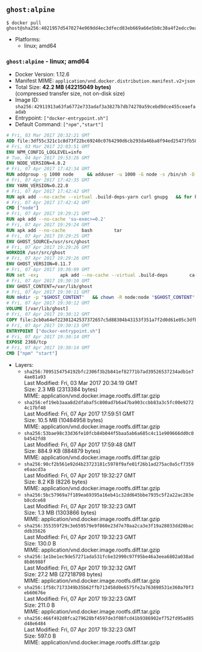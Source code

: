 ## `ghost:alpine`

```console
$ docker pull ghost@sha256:4021957d5470274e969dd4ec3dfecd83eb669a66e5b0c38a4f2edcc9ea3666f9
```

-	Platforms:
	-	linux; amd64

### `ghost:alpine` - linux; amd64

-	Docker Version: 1.12.6
-	Manifest MIME: `application/vnd.docker.distribution.manifest.v2+json`
-	Total Size: **42.2 MB (42215049 bytes)**  
	(compressed transfer size, not on-disk size)
-	Image ID: `sha256:42911913a63fa6772e733adaf3a3827b7db74270a59cebd9dce455ceaefaadab`
-	Entrypoint: `["docker-entrypoint.sh"]`
-	Default Command: `["npm","start"]`

```dockerfile
# Fri, 03 Mar 2017 20:32:21 GMT
ADD file:3df55c321c1c8d73f22bc69240c0764290d6cb293da46ba8f94ed25473fb5853 in / 
# Fri, 03 Mar 2017 22:03:51 GMT
ENV NPM_CONFIG_LOGLEVEL=info
# Tue, 04 Apr 2017 19:53:26 GMT
ENV NODE_VERSION=4.8.2
# Fri, 07 Apr 2017 17:42:34 GMT
RUN addgroup -g 1000 node     && adduser -u 1000 -G node -s /bin/sh -D node     && apk add --no-cache         libstdc++     && apk add --no-cache --virtual .build-deps         binutils-gold         curl         g++         gcc         gnupg         libgcc         linux-headers         make         python   && for key in     9554F04D7259F04124DE6B476D5A82AC7E37093B     94AE36675C464D64BAFA68DD7434390BDBE9B9C5     FD3A5288F042B6850C66B31F09FE44734EB7990E     71DCFD284A79C3B38668286BC97EC7A07EDE3FC1     DD8F2338BAE7501E3DD5AC78C273792F7D83545D     B9AE9905FFD7803F25714661B63B535A4C206CA9     C4F0DFFF4E8C1A8236409D08E73BC641CC11F4C8     56730D5401028683275BD23C23EFEFE93C4CFFFE   ; do     gpg --keyserver ha.pool.sks-keyservers.net --recv-keys "$key" ||     gpg --keyserver pgp.mit.edu --recv-keys "$key" ||     gpg --keyserver keyserver.pgp.com --recv-keys "$key" ;   done     && curl -SLO "https://nodejs.org/dist/v$NODE_VERSION/node-v$NODE_VERSION.tar.xz"     && curl -SLO "https://nodejs.org/dist/v$NODE_VERSION/SHASUMS256.txt.asc"     && gpg --batch --decrypt --output SHASUMS256.txt SHASUMS256.txt.asc     && grep " node-v$NODE_VERSION.tar.xz\$" SHASUMS256.txt | sha256sum -c -     && tar -xf "node-v$NODE_VERSION.tar.xz"     && cd "node-v$NODE_VERSION"     && ./configure     && make -j$(getconf _NPROCESSORS_ONLN)     && make install     && apk del .build-deps     && cd ..     && rm -Rf "node-v$NODE_VERSION"     && rm "node-v$NODE_VERSION.tar.xz" SHASUMS256.txt.asc SHASUMS256.txt
# Fri, 07 Apr 2017 17:42:35 GMT
ENV YARN_VERSION=0.22.0
# Fri, 07 Apr 2017 17:42:42 GMT
RUN apk add --no-cache --virtual .build-deps-yarn curl gnupg   && for key in     6A010C5166006599AA17F08146C2130DFD2497F5   ; do     gpg --keyserver ha.pool.sks-keyservers.net --recv-keys "$key" ||     gpg --keyserver pgp.mit.edu --recv-keys "$key" ||     gpg --keyserver keyserver.pgp.com --recv-keys "$key" ;   done   && curl -fSL -o yarn.js "https://yarnpkg.com/downloads/$YARN_VERSION/yarn-legacy-$YARN_VERSION.js"   && curl -fSL -o yarn.js.asc "https://yarnpkg.com/downloads/$YARN_VERSION/yarn-legacy-$YARN_VERSION.js.asc"   && gpg --batch --verify yarn.js.asc yarn.js   && rm yarn.js.asc   && mv yarn.js /usr/local/bin/yarn   && chmod +x /usr/local/bin/yarn   && apk del .build-deps-yarn
# Fri, 07 Apr 2017 17:42:42 GMT
CMD ["node"]
# Fri, 07 Apr 2017 19:29:21 GMT
RUN apk add --no-cache 'su-exec>=0.2'
# Fri, 07 Apr 2017 19:29:24 GMT
RUN apk add --no-cache 		bash 		tar
# Fri, 07 Apr 2017 19:29:25 GMT
ENV GHOST_SOURCE=/usr/src/ghost
# Fri, 07 Apr 2017 19:29:26 GMT
WORKDIR /usr/src/ghost
# Fri, 07 Apr 2017 19:29:26 GMT
ENV GHOST_VERSION=0.11.7
# Fri, 07 Apr 2017 19:30:09 GMT
RUN set -ex; 		apk add --no-cache --virtual .build-deps 		ca-certificates 		gcc 		make 		openssl 		python 		unzip 	; 		wget -O ghost.zip "https://github.com/TryGhost/Ghost/releases/download/${GHOST_VERSION}/Ghost-${GHOST_VERSION}.zip"; 	unzip ghost.zip; 		npm install --production; 		apk del .build-deps; 		rm ghost.zip; 	npm cache clean; 	rm -rf /tmp/npm*
# Fri, 07 Apr 2017 19:30:10 GMT
ENV GHOST_CONTENT=/var/lib/ghost
# Fri, 07 Apr 2017 19:30:11 GMT
RUN mkdir -p "$GHOST_CONTENT" 	&& chown -R node:node "$GHOST_CONTENT" 	&& ln -s "$GHOST_CONTENT/config.js" "$GHOST_SOURCE/config.js"
# Fri, 07 Apr 2017 19:30:12 GMT
VOLUME [/var/lib/ghost]
# Fri, 07 Apr 2017 19:30:12 GMT
COPY file:2cb0a64ef22301242537372657c5d88304b43153f351a7f2d0d61e05c3dfb29a in /usr/local/bin/ 
# Fri, 07 Apr 2017 19:30:13 GMT
ENTRYPOINT ["docker-entrypoint.sh"]
# Fri, 07 Apr 2017 19:30:14 GMT
EXPOSE 2368/tcp
# Fri, 07 Apr 2017 19:30:14 GMT
CMD ["npm" "start"]
```

-	Layers:
	-	`sha256:7095154754192bfc2306f3b2b841ef82771b7ad39526537234adb1e74ae81a93`  
		Last Modified: Fri, 03 Mar 2017 20:34:19 GMT  
		Size: 2.3 MB (2313384 bytes)  
		MIME: application/vnd.docker.image.rootfs.diff.tar.gzip
	-	`sha256:ef19eb3aaa8d2dfabaf5c800ad7b6a47ba903ccbb83a3c5fc00e92724c17bf48`  
		Last Modified: Fri, 07 Apr 2017 17:59:51 GMT  
		Size: 10.5 MB (10484958 bytes)  
		MIME: application/vnd.docker.image.rootfs.diff.tar.gzip
	-	`sha256:53bae98c33d36fe10fcb84b044f5baa5ab6a685c4c11e909666dd0c0b4542fd8`  
		Last Modified: Fri, 07 Apr 2017 17:59:48 GMT  
		Size: 884.9 KB (884879 bytes)  
		MIME: application/vnd.docker.image.rootfs.diff.tar.gzip
	-	`sha256:90cf2b561e92d4b23723181c5978f9afe01f26b1ad275ac0a5cf7359e6aacd3a`  
		Last Modified: Fri, 07 Apr 2017 19:32:27 GMT  
		Size: 8.2 KB (8226 bytes)  
		MIME: application/vnd.docker.image.rootfs.diff.tar.gzip
	-	`sha256:5bc57969a7f189ea69395a16eb41c32dd645bbe7935c5f2a22ac283eb8cdce68`  
		Last Modified: Fri, 07 Apr 2017 19:32:23 GMT  
		Size: 1.3 MB (1303866 bytes)  
		MIME: application/vnd.docker.image.rootfs.diff.tar.gzip
	-	`sha256:355359f29c3e659579e9f860e23d7e70aa2ca3e3f19a28033dd20bacddb35626`  
		Last Modified: Fri, 07 Apr 2017 19:32:23 GMT  
		Size: 130.0 B  
		MIME: application/vnd.docker.image.rootfs.diff.tar.gzip
	-	`sha256:1e1be1ec9de57271ada531fc6e32990c97f95be46a3eea6802a038ad8b86988f`  
		Last Modified: Fri, 07 Apr 2017 19:32:32 GMT  
		Size: 27.2 MB (27218798 bytes)  
		MIME: application/vnd.docker.image.rootfs.diff.tar.gzip
	-	`sha256:1f58c7173349b35b62ffb713458d0e6575fe2a763698531e360a70f3eb60676e`  
		Last Modified: Fri, 07 Apr 2017 19:32:23 GMT  
		Size: 211.0 B  
		MIME: application/vnd.docker.image.rootfs.diff.tar.gzip
	-	`sha256:466f492d8fca279628bf4597de3f08fcd41b9386902ef752fd95ad85d48e6484`  
		Last Modified: Fri, 07 Apr 2017 19:32:23 GMT  
		Size: 597.0 B  
		MIME: application/vnd.docker.image.rootfs.diff.tar.gzip
